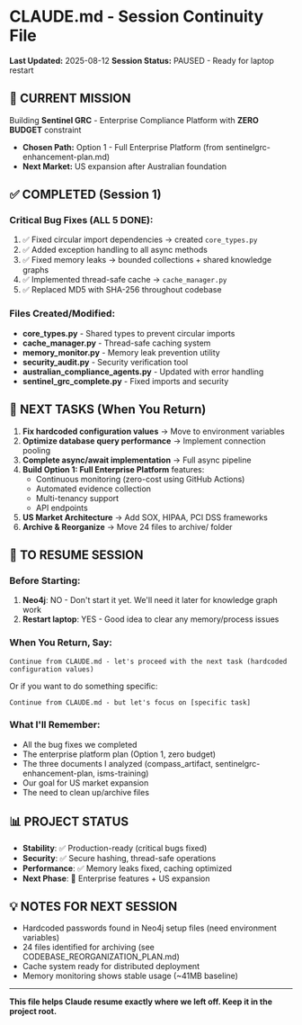 # CLAUDE.md - Session Continuity File
**Last Updated:** 2025-08-12
**Session Status:** PAUSED - Ready for laptop restart

## 🎯 CURRENT MISSION
Building **Sentinel GRC** - Enterprise Compliance Platform with **ZERO BUDGET** constraint
- **Chosen Path:** Option 1 - Full Enterprise Platform (from sentinelgrc-enhancement-plan.md)
- **Next Market:** US expansion after Australian foundation

## ✅ COMPLETED (Session 1)
### Critical Bug Fixes (ALL 5 DONE):
1. ✅ Fixed circular import dependencies → created `core_types.py`
2. ✅ Added exception handling to all async methods
3. ✅ Fixed memory leaks → bounded collections + shared knowledge graphs
4. ✅ Implemented thread-safe cache → `cache_manager.py`
5. ✅ Replaced MD5 with SHA-256 throughout codebase

### Files Created/Modified:
- **core_types.py** - Shared types to prevent circular imports
- **cache_manager.py** - Thread-safe caching system
- **memory_monitor.py** - Memory leak prevention utility
- **security_audit.py** - Security verification tool
- **australian_compliance_agents.py** - Updated with error handling
- **sentinel_grc_complete.py** - Fixed imports and security

## 🔄 NEXT TASKS (When You Return)
1. **Fix hardcoded configuration values** → Move to environment variables
2. **Optimize database query performance** → Implement connection pooling
3. **Complete async/await implementation** → Full async pipeline
4. **Build Option 1: Full Enterprise Platform** features:
   - Continuous monitoring (zero-cost using GitHub Actions)
   - Automated evidence collection
   - Multi-tenancy support
   - API endpoints
5. **US Market Architecture** → Add SOX, HIPAA, PCI DSS frameworks
6. **Archive & Reorganize** → Move 24 files to archive/ folder

## 🚀 TO RESUME SESSION

### Before Starting:
1. **Neo4j**: NO - Don't start it yet. We'll need it later for knowledge graph work
2. **Restart laptop**: YES - Good idea to clear any memory/process issues

### When You Return, Say:
```
Continue from CLAUDE.md - let's proceed with the next task (hardcoded configuration values)
```

Or if you want to do something specific:
```
Continue from CLAUDE.md - but let's focus on [specific task]
```

### What I'll Remember:
- All the bug fixes we completed
- The enterprise platform plan (Option 1, zero budget)
- The three documents I analyzed (compass_artifact, sentinelgrc-enhancement-plan, isms-training)
- Our goal for US market expansion
- The need to clean up/archive files

## 📊 PROJECT STATUS
- **Stability**: ✅ Production-ready (critical bugs fixed)
- **Security**: ✅ Secure hashing, thread-safe operations
- **Performance**: ✅ Memory leaks fixed, caching optimized
- **Next Phase**: 🔄 Enterprise features + US expansion

## 💡 NOTES FOR NEXT SESSION
- Hardcoded passwords found in Neo4j setup files (need environment variables)
- 24 files identified for archiving (see CODEBASE_REORGANIZATION_PLAN.md)
- Cache system ready for distributed deployment
- Memory monitoring shows stable usage (~41MB baseline)

---
**This file helps Claude resume exactly where we left off. Keep it in the project root.**